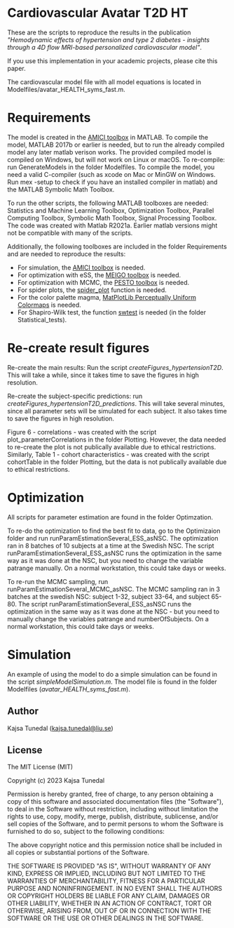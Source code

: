 # Cardiovascular Avatar T2D HT
These are the scripts to reproduce the results in the publication *"Hemodynamic effects of hypertension and type 2 diabetes - insights through a 4D flow MRI-based personalized cardiovascular model"*.

If you use this implementation in your academic projects, please cite this paper.

The cardiovascular model file with all model equations is located in Modelfiles/avatar_HEALTH_syms_fast.m.

# Requirements
The model is created in the [AMICI toolbox](https://doi.org/10.1093/bioinformatics/btab227) in MATLAB. To compile the model, MATLAB 2017b or earlier is needed, but to run the already compiled model any later matlab verison works. The provided compiled model is compiled on Windows, but will not work on Linux or macOS. To re-compile: run GenerateModels in the folder Modelfiles. To compile the model, you need a valid C-compiler (such as xcode on Mac or MinGW on Windows. Run mex -setup to check if you have an installed compiler in matlab) and the MATLAB Symbolic Math Toolbox.

To run the other scripts, the following MATLAB toolboxes are needed: Statistics and Machine Learning Toolbox, Optimization Toolbox, Parallel Computing Toolbox, Symbolic Math Toolbox, Signal Processing Toolbox. The code was created with Matlab R2021a. Earlier matlab versions might not be compatible with many of the scripts.

Additionally, the following toolboxes are included in the folder Requirements and are needed to reproduce the results:
* For simulation, the [AMICI toolbox](https://doi.org/10.1093/bioinformatics/btab227) is needed. 
* For optimization with eSS, the [MEIGO toolbox](https://doi.org/10.1186/1471-2105-15-136) is needed.
* For optimization with MCMC, the [PESTO toolbox](https://doi.org/10.1093/bioinformatics/btx676) is needed.
* For spider plots, the [spider_plot](https://github.com/NewGuy012/spider_plot/releases/tag/19.4) function is needed.
* For the color palette magma, [MatPlotLib Perceptually Uniform Colormaps](https://www.mathworks.com/matlabcentral/fileexchange/62729-matplotlib-perceptually-uniform-colormaps) is needed.
* For Shapiro-Wilk test, the function [swtest](https://www.mathworks.com/matlabcentral/fileexchange/13964-shapiro-wilk-and-shapiro-francia-normality-tests) is needed (in the folder Statistical_tests).

# Re-create result figures
Re-create the main results: Run the script *createFigures_hypertensionT2D*. This will take a while, since it takes time to save the figures in high resolution. 

Re-create the subject-specific predictions: run *createFigures_hypertensionT2D_predictions*. This will take several minutes, since all parameter sets will be simulated for each subject. It also takes time to save the figures in high resolution.

Figure 6 - correlations - was created with the script plot_parameterCorrelations in the folder Plotting. However, the data needed to re-create the plot is not publically available due to ethical restrictions.
Similarly, Table 1 - cohort characteristics - was created with the script cohortTable in the folder Plotting, but the data is not publically available due to ethical restrictions.

# Optimization
All scripts for parameter estimation are found in the folder Optimzation.

To re-do the optimization to find the best fit to data, go to the Optimizaion folder and run runParamEstimationSeveral_ESS_asNSC. 
The optimization ran in 8 batches of 10 subjects at a time at the Swedish NSC. The script runParamEstimationSeveral_ESS_asNSC runs the optimization in the same way as it was done at the NSC, but you need to change the variable patrange manually. On a normal workstation, this could take days or weeks.

To re-run the MCMC sampling, run runParamEstimationSeveral_MCMC_asNSC. The MCMC sampling ran in 3 batches at the swedish NSC: subject 1-32, subject 33-64, and subject 65-80. The script runParamEstimationSeveral_ESS_asNSC runs the optimization in the same way as it was done at the NSC - but you need to manually change the variables patrange and numberOfSubjects. On a normal workstation, this could take days or weeks.

# Simulation
An example of using the model to do a simple simulation can be found in the script *simpleModelSimulation.m*.
The model file is found in the folder Modelfiles (*avatar_HEALTH_syms_fast.m*).

## Author
Kajsa Tunedal (kajsa.tunedal@liu.se)

## License
The MIT License (MIT)

Copyright (c) 2023 Kajsa Tunedal

Permission is hereby granted, free of charge, to any person obtaining a copy
of this software and associated documentation files (the "Software"), to deal
in the Software without restriction, including without limitation the rights
to use, copy, modify, merge, publish, distribute, sublicense, and/or sell
copies of the Software, and to permit persons to whom the Software is
furnished to do so, subject to the following conditions:

The above copyright notice and this permission notice shall be included in all
copies or substantial portions of the Software.

THE SOFTWARE IS PROVIDED "AS IS", WITHOUT WARRANTY OF ANY KIND, EXPRESS OR
IMPLIED, INCLUDING BUT NOT LIMITED TO THE WARRANTIES OF MERCHANTABILITY,
FITNESS FOR A PARTICULAR PURPOSE AND NONINFRINGEMENT. IN NO EVENT SHALL THE
AUTHORS OR COPYRIGHT HOLDERS BE LIABLE FOR ANY CLAIM, DAMAGES OR OTHER
LIABILITY, WHETHER IN AN ACTION OF CONTRACT, TORT OR OTHERWISE, ARISING FROM,
OUT OF OR IN CONNECTION WITH THE SOFTWARE OR THE USE OR OTHER DEALINGS IN THE
SOFTWARE.

